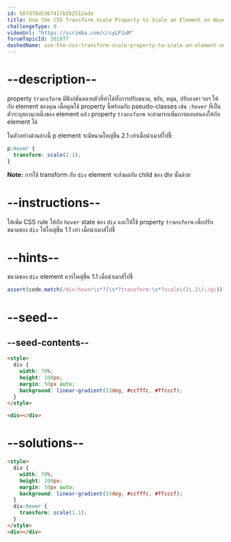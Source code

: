 ```yaml
---
id: 587d78a5367417b2b2512ada
title: Use the CSS Transform scale Property to Scale an Element on Hover
challengeType: 0
videoUrl: "https://scrimba.com/c/cyLPJuM"
forumTopicId: 301077
dashedName: use-the-css-transform-scale-property-to-scale-an-element-on-hover
---
```


# --description--

property `transform` มีฟังก์ชันหลายตัวที่ทำได้ทั้งการปรับขนาด, ขยับ, หมุน, ปรับองศา ฯลฯ ให้กับ element ของคุณ
เมื่อคุณใช้ property นี้พร้อมกับ pseudo-classes เช่น `:hover` ที่เป็นตัวระบุสถานะหนึ่งของ element แล้ว
property `transform` จะสามารถเพิ่มการตอบสนองให้กับ element ได้

ในตัวอย่างด้านล่างนี้ p element จะมีขนาดใหญ่ขึ้น 2.1 เท่าเมื่อนำเมาส์ไปชี้:

```css
p:hover {
  transform: scale(2.1);
}
```

**Note:** การใช้ transform กับ `div` element จะส่งผลกับ child ของ div นั้นด้วย

# --instructions--

ให้เพิ่ม CSS rule ให้กับ `hover` state ของ `div`
และให้ใช้ property `transform` เพื่อปรับขนาดของ `div` ให้ใหญ่ขึ้น 1.1 เท่า เมื่อนำเมาส์ไปชี้

# --hints--

ขนาดของ `div` element ควรใหญ่ขึ้น 1.1 เมื่อนำเมาส์ไปชี้

```js
assert(code.match(/div:hover\s*?{\s*?transform:\s*?scale\(1\.1\);/gi));
```

# --seed--

## --seed-contents--

```html
<style>
  div {
    width: 70%;
    height: 100px;
    margin: 50px auto;
    background: linear-gradient(53deg, #ccfffc, #ffcccf);
  }
</style>

<div></div>
```

# --solutions--

```html
<style>
  div {
    width: 70%;
    height: 100px;
    margin: 50px auto;
    background: linear-gradient(53deg, #ccfffc, #ffcccf);
  }
  div:hover {
    transform: scale(1.1);
  }
</style>
<div></div>
```
